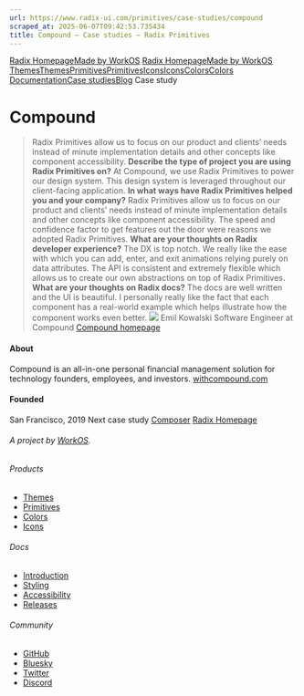 ```yaml
---
url: https://www.radix-ui.com/primitives/case-studies/compound
scraped_at: 2025-06-07T09:42:53.735434
title: Compound – Case studies – Radix Primitives
---
```


[Radix Homepage](https://www.radix-ui.com/)[Made by WorkOS](https://workos.com)
[Radix Homepage](https://www.radix-ui.com/)[Made by WorkOS](https://workos.com)
[ThemesThemes](https://www.radix-ui.com/)[PrimitivesPrimitives](https://www.radix-ui.com/primitives)[IconsIcons](https://www.radix-ui.com/icons)[ColorsColors](https://www.radix-ui.com/colors)
[Documentation](https://www.radix-ui.com/primitives/docs)[Case studies](https://www.radix-ui.com/primitives/case-studies)[Blog](https://www.radix-ui.com/blog)[](https://github.com/radix-ui/primitives)
Case study
# Compound
> Radix Primitives allow us to focus on our product and clients’ needs instead of minute implementation details and other concepts like component accessibility.
**Describe the type of project you are using Radix Primitives on?**
At Compound, we use Radix Primitives to power our design system. This design system is leveraged throughout our client-facing application.
**In what ways have Radix Primitives helped you and your company?**
Radix Primitives allow us to focus on our product and clients’ needs instead of minute implementation details and other concepts like component accessibility. The speed and confidence factor to get features out the door were reasons we adopted Radix Primitives.
**What are your thoughts on Radix developer experience?**
The DX is top notch. We really like the ease with which you can add, enter, and exit animations relying purely on data attributes. The API is consistent and extremely flexible which allows us to create our own abstractions on top of Radix Primitives.
**What are your thoughts on Radix docs?**
The docs are well written and the UI is beautiful. I personally really like the fact that each component has a real-world example which helps illustrate how the component works even better.
![](https://www.radix-ui.com/marketing/avatar-emil-kowalski.jpg)
Emil Kowalski
Software Engineer at Compound
[Compound homepage](https://withcompound.com)
#### About
Compound is an all-in-one personal financial management solution for technology founders, employees, and investors.
[withcompound.com](https://withcompound.com)
#### Founded
San Francisco, 2019
Next case study
[Composer](https://www.radix-ui.com/primitives/case-studies/composer)
[Radix Homepage](https://www.radix-ui.com/)
###### A project by [WorkOS](https://workos.com).
###### Products
  * [Themes](https://www.radix-ui.com/)
  * [Primitives](https://www.radix-ui.com/primitives)
  * [Colors](https://www.radix-ui.com/colors)
  * [Icons](https://www.radix-ui.com/icons)


###### Docs
  * [Introduction](https://www.radix-ui.com/primitives/docs/overview/introduction)
  * [Styling](https://www.radix-ui.com/primitives/docs/guides/styling)
  * [Accessibility](https://www.radix-ui.com/primitives/docs/overview/accessibility)
  * [Releases](https://www.radix-ui.com/primitives/docs/overview/releases)


###### Community
  * [GitHub](https://github.com/radix-ui)
  * [Bluesky](https://bsky.app/profile/radix-ui.com)
  * [Twitter](https://twitter.com/radix_ui)
  * [Discord](https://discord.com/invite/7Xb99uG)



